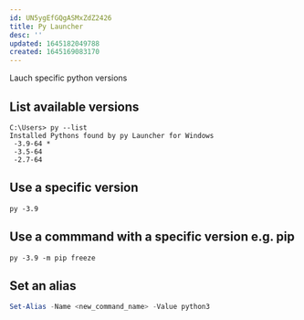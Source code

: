 ```yaml
---
id: UN5ygEfGQgASMxZdZ2426
title: Py Launcher
desc: ''
updated: 1645182049788
created: 1645169083170
---
```


Lauch specific python versions

## List available versions

```batch
C:\Users> py --list
Installed Pythons found by py Launcher for Windows
 -3.9-64 *
 -3.5-64
 -2.7-64
```

## Use a specific version

```batch
py -3.9

```

## Use a commmand with a specific version e.g. pip

```batch
py -3.9 -m pip freeze
```


## Set an alias

```ps1
Set-Alias -Name <new_command_name> -Value python3
```
